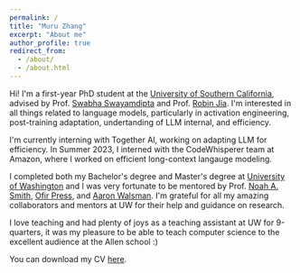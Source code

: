 ```yaml
---
permalink: /
title: "Muru Zhang"
excerpt: "About me"
author_profile: true
redirect_from: 
  - /about/
  - /about.html
---
```


Hi! I'm a first-year PhD student at the [University of Southern California](https://viterbischool.usc.edu/), advised by Prof. [Swabha Swayamdipta](https://swabhs.com/) and Prof. [Robin Jia](https://robinjia.github.io/). I'm interested in all things related to language models, particularly in activation engineering, post-training adaptation, undertanding of LLM internal, and efficiency.

I'm currently interning with Together AI, working on adapting LLM for efficiency. In Summer 2023, I interned with the CodeWhisperer team at Amazon, where I worked on efficient long-context langauge modeling.

I completed both my Bachelor's degree and Master's degree at [University of Washington](https://www.cs.washington.edu/) and I was very fortunate to be mentored by Prof. [Noah A. Smith](https://nasmith.github.io/), [Ofir Press](https://ofir.io/), and [Aaron Walsman](https://github.com/aaronwalsman). I'm grateful for all my amazing collaborators and mentors at UW for their help and guidance on research.

I love teaching and had plenty of joys as a teaching assistant at UW for 9-quarters, it was my pleasure to be able to teach computer science to the excellent audience at the Allen school :)

You can download my CV [here](../files/Muru_Zhang_CV.pdf).